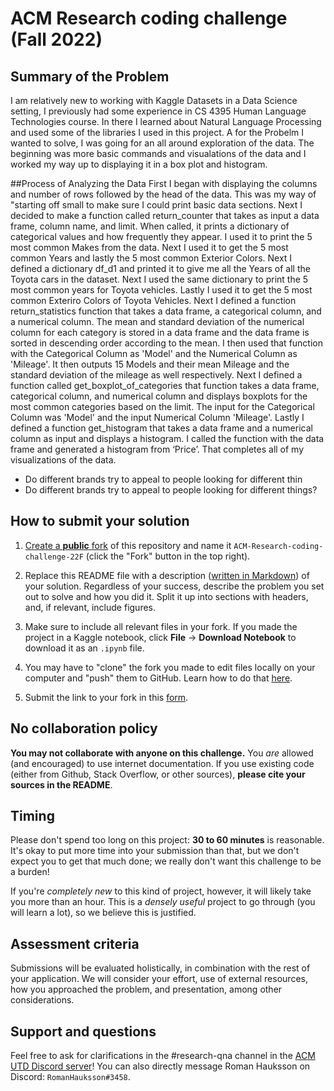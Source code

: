 # ACM Research coding challenge (Fall 2022)

## Summary of the Problem
I am relatively new to working with Kaggle Datasets in a Data Science setting, I previously had some experience in CS 4395 Human Language Technologies course. In there I learned about Natural Language Processing and used some of the libraries I used in this project. A for the Probelm I wanted to solve, I was going for an all around exploration of the data. The beginning was more basic commands and visualations of the data and I worked my way up to displaying it in a box plot and histogram.

##Process of Analyzing the Data
First I began with displaying the columns and number of rows followed by the head of the data. This was my way of "starting off small to make sure I could print basic data sections. Next I decided to make a function called return_counter that takes as input a data frame, column name, and limit. When called, it prints a dictionary of categorical values and how frequently they appear. I used it to print the 5 most common Makes from the data. Next I used it to get the 5 most common Years and lastly the 5 most common Exterior Colors. Next I defined a dictionary df_d1 and printed it to give me all the Years of all the Toyota cars in the dataset. Next I used the same dictionary to print the 5 most common years for Toyota vehicles. Lastly I used it to get the 5 most common Exteriro Colors of Toyota Vehicles. Next I defined a function return_statistics function that takes a data frame, a categorical column, and a numerical column. The mean and standard deviation of the numerical column for each category is stored in a data frame and the data frame is sorted in descending order according to the mean. I then used that function with the Categorical Column as 'Model' and the Numerical Column as 'Mileage'. It then outputs 15 Models and their mean Mileage and the standard deviation of the mileage as well respectively. Next I defined a function called get_boxplot_of_categories that function takes a data frame, categorical column, and numerical column and displays boxplots for the most common categories based on the limit. The input for the Categorical Column was 'Model' and the input Numerical Column 'Mileage'. Lastly I defined a function get_histogram that takes a data frame and a numerical column as input and displays a histogram. I called the function with the data frame and generated a histogram from ‘Price’. That completes all of my visualizations of the data. 
- Do different brands try to appeal to people looking for different thin
- Do different brands try to appeal to people looking for different things?
## How to submit your solution

1. [Create a **public** fork](https://docs.github.com/en/get-started/quickstart/fork-a-repo) of this repository and name it  `ACM-Research-coding-challenge-22F` (click the "Fork" button in the top right).

2. Replace this README file with a description ([written in Markdown](https://docs.github.com/en/get-started/writing-on-github/getting-started-with-writing-and-formatting-on-github/about-writing-and-formatting-on-github)) of your solution. Regardless of your success, describe the problem you set out to solve and how you did it. Split it up into sections with headers, and, if relevant, include figures.

3. Make sure to include all relevant files in your fork. If you made the project in a Kaggle notebook, click **File** → **Download Notebook** to download it as an `.ipynb` file.

4. You may have to "clone" the fork you made to edit files locally on your computer and "push" them to GitHub. Learn how to do that [here](https://docs.github.com/en/repositories/creating-and-managing-repositories/cloning-a-repository).

4. Submit the link to your fork in this [form](http://apply.acmutd.co/research-coding-challenge).

## No collaboration policy

**You may not collaborate with anyone on this challenge.** You _are_ allowed (and encouraged) to use internet documentation. If you use existing code (either from Github, Stack Overflow, or other sources), **please cite your sources in the README**.

## Timing

Please don't spend too long on this project: **30 to 60 minutes** is reasonable. It's okay to put more time into your submission than that, but we don't expect you to get that much done; we really don't want this challenge to be a burden!

If you're *completely new* to this kind of project, however, it will likely take you more than an hour. This is a *densely useful* project to go through (you will learn a lot), so we believe this is justified.

## Assessment criteria

Submissions will be evaluated holistically, in combination with the rest of your application. We will consider your effort, use of external resources, how you approached the problem, and presentation, among other considerations.

## Support and questions

Feel free to ask for clarifications in the #research-qna channel in the [ACM UTD Discord server](https://discord.gg/nJxRdKdG4d)! You can also directly message Roman Hauksson on Discord: `RomanHauksson#3458`.
